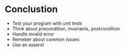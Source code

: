 # Conclustion

- Test your program with unit tests
- Think about precondition, invariants, postcondition
- Handle invalid error
- Remeber about common issues
- Use an asserst

